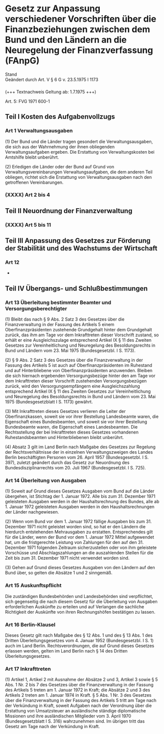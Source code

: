 Gesetz zur Anpassung verschiedener Vorschriften über die Finanzbeziehungen zwischen dem Bund und den Ländern an die Neuregelung der Finanzverfassung (FAnpG)
============================================================================================================================================================

Stand  
Geändert durch Art. V § 6 G v. 23.5.1975 I 1173

### 

(+++ Textnachweis Geltung ab: 1.7.1975 +++)

Art. 5: FVG 1971 600-1

Teil I Kosten des Aufgabenvollzugs
----------------------------------

### 

### Art 1 Verwaltungsausgaben

(1) Der Bund und die Länder tragen gesondert die Verwaltungsausgaben, die sich aus der Wahrnehmung der ihnen obliegenden Verwaltungsaufgaben ergeben. Die Erstattung von Verwaltungskosten bei Amtshilfe bleibt unberührt.

(2) Erledigen die Länder oder der Bund auf Grund von Verwaltungsvereinbarungen Verwaltungsaufgaben, die dem anderen Teil obliegen, richtet sich die Erstattung von Verwaltungsausgaben nach den getroffenen Vereinbarungen.

### (XXXX) Art 2 bis 4

Teil II Neuordnung der Finanzverwaltung
---------------------------------------

### 

### (XXXX) Art 5 bis 11

Teil III Anpassung des Gesetzes zur Förderung der Stabilität und des Wachstums der Wirtschaft
---------------------------------------------------------------------------------------------

### 

### Art 12

-

Teil IV Übergangs- und Schlußbestimmungen
-----------------------------------------

### 

### Art 13 Überleitung bestimmter Beamter und Versorgungsberechtigter

(1) Bleibt das nach § 9 Abs. 2 Satz 3 des Gesetzes über die Finanzverwaltung in der Fassung des Artikels 5 einem Oberfinanzpräsidenten zustehende Grundgehalt hinter dem Grundgehalt zurück, das ihm am Tage vor dem Inkrafttreten dieser Vorschrift zustand, so erhält er eine Ausgleichszulage entsprechend Artikel IX § 11 des Zweiten Gesetzes zur Vereinheitlichung und Neuregelung des Besoldungsrechts in Bund und Ländern vom 23. Mai 1975 (Bundesgesetzbl. I S. 1173).

(2) § 9 Abs. 2 Satz 3 des Gesetzes über die Finanzverwaltung in der Fassung des Artikels 5 ist auch auf Oberfinanzpräsidenten im Ruhestand und auf Hinterbliebene von Oberfinanzpräsidenten anzuwenden. Bleiben die sich hiernach ergebenden Versorgungsbezüge hinter den am Tage vor dem Inkrafttreten dieser Vorschrift zustehenden Versorgungsbezügen zurück, wird den Versorgungsempfängern eine Ausgleichszahlung entsprechend Artikel IX § 11 des Zweiten Gesetzes zur Vereinheitlichung und Neuregelung des Besoldungsrechts in Bund und Ländern vom 23. Mai 1975 (Bundesgesetzblatt I S. 1173) gewährt.

(3) Mit Inkrafttreten dieses Gesetzes verlieren die Leiter der Oberfinanzkassen, soweit sie vor ihrer Bestellung Landesbeamte waren, die Eigenschaft eines Bundesbeamten, und soweit sie vor ihrer Bestellung Bundesbeamte waren, die Eigenschaft eines Landesbeamten. Die Rechtsstellung der bei Inkrafttreten dieses Gesetzes vorhandenen Ruhestandsbeamten und Hinterbliebenen bleibt unberührt.

(4) Absatz 3 gilt im Land Berlin nach Maßgabe des Gesetzes zur Regelung der Rechtsverhältnisse der in einzelnen Verwaltungszweigen des Landes Berlin beschäftigten Personen vom 26. April 1957 (Bundesgesetzbl. I S. 397), zuletzt geändert durch das Gesetz zur Neuordnung des Bundesdisziplinarrechts vom 20. Juli 1967 (Bundesgesetzbl. I S. 725).

### Art 14 Überleitung von Ausgaben

(1) Soweit auf Grund dieses Gesetzes Ausgaben vom Bund auf die Länder übergehen, ist Stichtag der 1. Januar 1972. Alle bis zum 31. Dezember 1971 geleisteten Ausgaben werden in der Haushaltsrechnung des Bundes, alle ab 1. Januar 1972 geleisteten Ausgaben werden in den Haushaltsrechnungen der Länder nachgewiesen.

(2) Wenn vom Bund vor dem 1. Januar 1972 fällige Ausgaben bis zum 31. Dezember 1971 nicht geleistet worden sind, so hat er den Ländern die hierdurch entstehenden Mehrausgaben zu erstatten. Entsprechendes gilt für die Länder, wenn der Bund vor dem 1. Januar 1972 Mittel aufgewendet hat, um die fristgerechte Leistung von Zahlungen für den auf den 31. Dezember 1971 folgenden Zeitraum sicherzustellen oder von ihm geleistete Vorschüsse und Abschlagszahlungen an die auszahlenden Stellen für die Zeit bis zum 31. Dezember 1971 nicht verwendet worden sind.

(3) Gehen auf Grund dieses Gesetzes Ausgaben von den Ländern auf den Bund über, so gelten die Absätze 1 und 2 sinngemäß.

### Art 15 Auskunftspflicht

Die zuständigen Bundesbehörden und Landesbehörden sind verpflichtet, sich gegenseitig die nach diesem Gesetz für die Überleitung von Ausgaben erforderlichen Auskünfte zu erteilen und auf Verlangen die sachliche Richtigkeit der Auskünfte von ihren Rechnungshöfen bestätigen zu lassen.

### Art 16 Berlin-Klausel

Dieses Gesetz gilt nach Maßgabe des § 12 Abs. 1 und des § 13 Abs. 1 des Dritten Überleitungsgesetzes vom 4. Januar 1952 (Bundesgesetzbl. I S. 1) auch im Land Berlin. Rechtsverordnungen, die auf Grund dieses Gesetzes erlassen werden, gelten im Land Berlin nach § 14 des Dritten Überleitungsgesetzes.

### Art 17 Inkrafttreten

(1) Artikel 1, Artikel 2 mit Ausnahme der Absätze 2 und 3, Artikel 3 sowie § 5 Abs. 1 Nr. 2 bis 7 des Gesetzes über die Finanzverwaltung in der Fassung des Artikels 5 treten am 1. Januar 1972 in Kraft; die Absätze 2 und 3 des Artikels 2 treten am 1. Januar 1974 in Kraft. § 5 Abs. 1 Nr. 3 des Gesetzes über die Finanzverwaltung in der Fassung des Artikels 5 tritt am Tage nach der Verkündung in Kraft, soweit Aufgaben nach der Verordnung über die Erstattung von Umsatzsteuer an ausländische ständige diplomatische Missionen und ihre ausländischen Mitglieder vom 3. April 1970 (Bundesgesetzblatt I S. 316) wahrzunehmen sind. Im übrigen tritt das Gesetz am Tage nach der Verkündung in Kraft.
